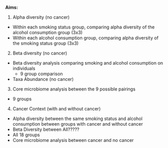 **Aims:**

1. Alpha diversity (no cancer)
- Within each smoking status group, comparing alpha diversity of the alcohol consumption group (3x3)
- Within each alcohol consumption group, comparing alpha diversity of the smoking status group (3x3)

2. Beta diversity  (no cancer)
- Beta diversity analysis comparing smoking and alcohol consumption on individuals
  - 9 group comparison
- Taxa Abundance  (no cancer)

3. Core microbiome analysis between the 9 possible pairings
- 9 groups

4. Cancer Context	 (with and without cancer)
- Alpha diversity between the same smoking status and alcohol consumption between groups with cancer and without cancer
- Beta Diversity between All?????
- All 18 groups
- Core microbiome analysis between cancer and no cancer
